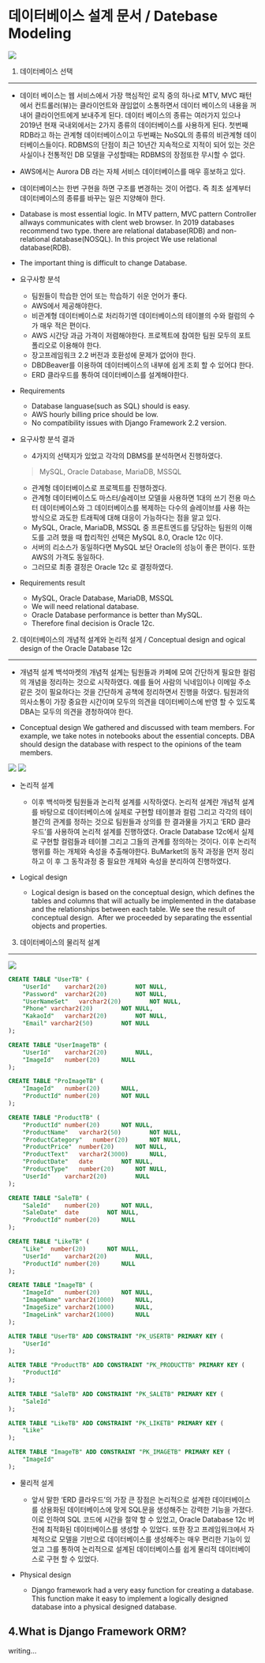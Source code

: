 데이터베이스 설계 문서 / Datebase Modeling
============================================================================================
<img src="https://raw.githubusercontent.com/dsg890789/JwsPortfolio/master/Django%20Framework%20Project/BuMarket%20Database.png">

1. 데이터베이스 선택
--------------------------------------------------------------------------------------------
- 데이터 베이스는 웹 서비스에서 가장 핵심적인 로직 중의 하나로 MTV, MVC 패턴에서 컨트롤러(뷰)는 클라이언트와 끊임없이 소통하면서 데이터 베이스의 내용을 꺼내어 클라이언트에게 보내주게 된다. 데이터 베이스의 종류는 여러가지 있으나 2019년 현재 국내외에서는 2가지 종류의 데이터베이스를 사용하게 된다. 첫번째 RDB라고 하는 관계형 데이터베이스이고 두번째는 NoSQL의 종류의 비관계형 데이터베이스들이다. RDBMS의 단점이 최근 10년간 지속적으로 지적이 되어 있는 것은 사실이나 전통적인 DB 모델을 구성할때는 RDBMS의 장점또한 무시할 수 없다.
- AWS에서는 Aurora DB 라는 자체 서비스 데이터베이스를 매우 흥보하고 있다. 
- 데이터베이스는 한번 구현을 하면 구조를 변경하는 것이 어렵다. 즉 최초 설계부터 데이터베이스의 종류를 바꾸는 일은 지양해야 한다.

- Database is most essential logic. In MTV pattern, MVC pattern Controller allways communicates with clent web browser. In 2019 databases recommend two type. there are relational database(RDB) and non-relational database(NOSQL). In this project We use relational database(RDB).
- The important thing is difficult to change Database.

- 요구사항 분석
  - 팀원들이 학습한 언어 또는 학습하기 쉬운 언어가 좋다.
  - AWS에서 제공해야한다.
  - 비관계형 데이터베이스로 처리하기엔 데이터베이스의 테이블의 수와 컬럼의 수가 매우 적은 편이다.
  - AWS 시간당 과금 가격이 저렴해야한다. 프로젝트에 참여한 팀원 모두의 포트폴리오로 이용해야 한다.
  - 장고프레임워크 2.2 버전과 호환성에 문제가 없어야 한다.
  - DBDBeaver를 이용하여 데이터베이스의 내부에 쉽게 조회 할 수 있어댜 한다.
  - ERD 클라우드를 통하여 데이터베이스를 설계해야한다.

- Requirements
  - Database languase(such as SQL) should is easy.
  - AWS hourly billing price should be low.
  - No compatibility issues with Django Framework 2.2 version.

- 요구사항 분석 결과
  - 4가지의 선택지가 있었고 각각의 DBMS를 분석하면서 진행하였다.
  >MySQL, Oracle Database, MariaDB, MSSQL
  - 관계형 데이터베이스로 프로젝트를 진행하겠다.
  - 관계형 데이터베이스도 마스터/슬레이브 모델을 사용하면 1대의 쓰기 전용 마스터 데이터베이스와 그 데이터베이스를 복제하는 다수의 슬레이브를 사용 하는 방식으로 과도한 트래픽에 대해 대응이 가능하다는 점을 알고 있다.
  - MySQL, Oracle, MariaDB, MSSQL 중 프론트엔드를 당담하는 팀원의 이해도를 고려 했을 때 합리적인 선택은 MySQL 8.0, Oracle 12c 이다.
  - 서버의 리소스가 동일하다면 MySQL 보단 Oracle의 성능이 좋은 편이다. 또한 AWS의 가격도 동일하다.
  - 그러므로 최종 결정은 Oracle 12c 로 결정하였다.

- Requirements result
  - MySQL, Oracle Database, MariaDB, MSSQL
  - We will need relational database.
  - Oracle Database performance is better than MySQL.
  - Therefore final decision is Oracle 12c.


2. 데이터베이스의 개념적 설계와 논리적 설게 / Conceptual design and ogical design of the Oracle Database 12c
--------------------------------------------------------------------------------------------

- 개념적 설계
백석마켓의 개념적 설계는 팀원들과 카페에 모여 간단하게 필요한 컬럼의 개념을 정리하는 것으로 시작하였다. 예를 들어 사람의 닉네임이나 이메일 주소같은 것이 필요하다는 것을 간단하게 공책에 정리하면서 진행을 하였다. 팀원과의 의사소통이 가장 중요한 시간이며 모두의 의견을 데이터베이스에 반영 할 수 있도록 DBA는 모두의 의견을 경청하여야 한다.

- Conceptual design
We gathered and discussed with team members. For example, we take notes in notebooks about the essential concepts. DBA should design the database with respect to the opinions of the team members.

<img src="https://raw.githubusercontent.com/dsg890789/JwsPortfolio/master/Django%20Framework%20Project/BuMarket%20Database-1.jpg">

<img src="https://raw.githubusercontent.com/dsg890789/JwsPortfolio/master/Django%20Framework%20Project/BuMarket%20Database-2.png">

- 논리적 설계
  - 이후 백석마켓 팀원들과 논리적 설계를 시작하였다. 논리적 설계란 개념적 설계를 바탕으로 데이터베이스에 실제로 구현할 테이블과 컬럼 그리고 각각의 테이블간의 관계를 정하는 것으로 팀원들과 상의를 한 결과물을 가지고 ‘ERD 클라우드’를 사용하여 논리적 설계를 진행하였다. Oracle Database 12c에서 실제로 구현할 컬럼들과 테이블 그리고 그들의 관계를 정의하는 것이다. 이후 논리적 행위를 하는 개체와 속성을 추출해야한다. BuMarket의 동작 과정을 먼저 정리하고 이 후 그 동작과정 중 필요한 개체와 속성을 분리하여 진행하였다.

- Logical design
  - Logical design is based on the conceptual design, which defines the tables and columns that will actually be implemented in the database and the relationships between each table. We see the result of conceptual design.  After we proceeded by separating the essential objects and properties.

3. 데이터베이스의 물리적 설계
--------------------------------------------------------------------------------------------
<img src="https://raw.githubusercontent.com/dsg890789/JwsPortfolio/master/Django%20Framework%20Project/BuMarket%20Database.png">

```SQL
CREATE TABLE "UserTB" (
	"UserId"	varchar2(20)		NOT NULL,
	"Password"	varchar2(20)		NOT NULL,
	"UserNameSet"	varchar2(20)		NOT NULL,
	"Phone"	varchar2(20)		NOT NULL,
	"KakaoId"	varchar2(20)		NOT NULL,
	"Email"	varchar2(50)		NOT NULL
);

CREATE TABLE "UserImageTB" (
	"UserId"	varchar2(20)		NULL,
	"ImageId"	number(20)		NULL
);

CREATE TABLE "ProImageTB" (
	"ImageId"	number(20)		NULL,
	"ProductId"	number(20)		NOT NULL
);

CREATE TABLE "ProductTB" (
	"ProductId"	number(20)		NOT NULL,
	"ProductName"	varchar2(50)		NOT NULL,
	"ProductCategory"	number(20)		NOT NULL,
	"ProductPrice"	number(20)		NOT NULL,
	"ProductText"	varchar2(3000)		NULL,
	"ProductDate"	date		NOT NULL,
	"ProductType"	number(20)		NOT NULL,
	"UserId"	varchar2(20)		NULL
);

CREATE TABLE "SaleTB" (
	"SaleId"	number(20)		NOT NULL,
	"SaleDate"	date		NOT NULL,
	"ProductId"	number(20)		NULL
);

CREATE TABLE "LikeTB" (
	"Like"	number(20)		NOT NULL,
	"UserId"	varchar2(20)		NULL,
	"ProductId"	number(20)		NULL
);

CREATE TABLE "ImageTB" (
	"ImageId"	number(20)		NOT NULL,
	"ImageName"	varchar2(1000)		NULL,
	"ImageSize"	varchar2(1000)		NULL,
	"ImageLink"	varchar2(1000)		NULL
);

ALTER TABLE "UserTB" ADD CONSTRAINT "PK_USERTB" PRIMARY KEY (
	"UserId"
);

ALTER TABLE "ProductTB" ADD CONSTRAINT "PK_PRODUCTTB" PRIMARY KEY (
	"ProductId"
);

ALTER TABLE "SaleTB" ADD CONSTRAINT "PK_SALETB" PRIMARY KEY (
	"SaleId"
);

ALTER TABLE "LikeTB" ADD CONSTRAINT "PK_LIKETB" PRIMARY KEY (
	"Like"
);

ALTER TABLE "ImageTB" ADD CONSTRAINT "PK_IMAGETB" PRIMARY KEY (
	"ImageId"
);
```

- 물리적 설게
  - 앞서 말한 ‘ERD 클라우드’의 가장 큰 장점은 논리적으로 설계한 데이터베이스를 상용화된 데이터베이스에 맞게 SQL문을 생성해주는 강력한 기능을 가졌다. 이로 인하여 SQL 코드에 시간을 절약 할 수 있었고, Oracle Database 12c 버전에 최적화된 데이터베이스를 생성할 수 있었다. 또한 장고 프레임워크에서 자체적으로 모델을 기반으로 데이터베이스를 생성해주는 매우 편리한 기능이 있었고 그를 통하여 논리적으로 설계된 데이터베이스를 쉽게 물리적 데이터베이스로 구현 할 수 있었다.

- Physical design
  - Django framework had a very easy function for creating a database. This function make it easy to implement a logically designed database into a physical designed database.

4.What is Django Framework ORM?
--------------------------------------------------------------------------------------------
writing...